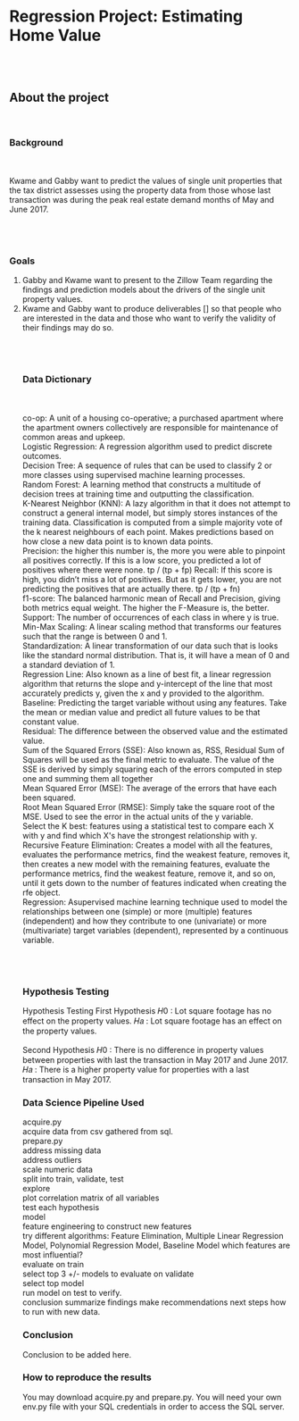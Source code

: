 <h1 style= 'font: chalkduster'> Regression Project: Estimating Home Value </h1><br><br>



<h2> About the project</h2><br>
<h3>Background</h3><br><br>
Kwame and Gabby want to predict the values of single unit properties that the tax district assesses using the property data from those whose last transaction was during the peak real estate demand months of May and June 2017. <br><br><br><br>
<h3>Goals</h3>
<ol>
<li>Gabby and Kwame want to present to the Zillow Team regarding the findings and prediction models about the drivers of the single unit property values.</li>
<li> Kwame and Gabby want to produce deliverables [] so that people who are interested in the data and those who want to verify the validity of their findings may do so.</li><br><br><br>
<h3> Data Dictionary</h3><br><br>
co-op: A unit of a housing co-operative; a purchased apartment where the apartment owners collectively are responsible for maintenance of common areas and upkeep.<br>
Logistic Regression: A regression algorithm used to predict discrete outcomes.<br>
Decision Tree: A sequence of rules that can be used to classify 2 or more classes using supervised machine learning processes.<br>
Random Forest: A learning method that constructs a multitude of decision trees at training time and outputting the classification.<br>
K-Nearest Neighbor (KNN): A lazy algorithm in that it does not attempt to construct a general internal model, but simply stores instances of the training data. Classification is computed from a simple majority vote of the k nearest neighbours of each point. Makes predictions based on how close a new data point is to known data points.<br>
Precision: the higher this number is, the more you were able to pinpoint all positives correctly. If this is a low score, you predicted a lot of positives where there were none. tp / (tp + fp)
Recall: If this score is high, you didn’t miss a lot of positives. But as it gets lower, you are not predicting the positives that are actually there. tp / (tp + fn) <br>
f1-score: The balanced harmonic mean of Recall and Precision, giving both metrics equal weight. The higher the F-Measure is, the better. <br>
Support: The number of occurrences of each class in where y is true. <br>
Min-Max Scaling: A linear scaling method that transforms our features such that the range is between 0 and 1.<br>
Standardization: A linear transformation of our data such that is looks like the standard normal distribution. That is, it will have a mean of 0 and a standard deviation of 1.<br>
Regression Line: Also known as a line of best fit, a linear regression algorithm that returns the slope and y-intercept of the line that most accurately predicts y, given the x and y provided to the algorithm. <br>
Baseline: Predicting the target variable without using any features. Take the mean or median value and predict all future values to be that constant value.<br>
Residual: The difference between the observed value and the estimated value.<br>
Sum of the Squared Errors (SSE): Also known as, RSS, Residual Sum of Squares will be used as the final metric to evaluate. The value of the SSE is derived by simply squaring each of the errors computed in step one and summing them all together<br>
Mean Squared Error (MSE): The average of the errors that have each been squared.<br>
Root Mean Squared Error (RMSE): Simply take the square root of the MSE. Used to see the error in the actual units of the y variable.<br>
Select the K best: features using a statistical test to compare each X with y and find which X's have the strongest relationship with y.<br>
Recursive Feature Elimination: Creates a model with all the features, evaluates the performance metrics, find the weakest feature, removes it, then creates a new model with the remaining features, evaluate the performance metrics, find the weakest feature, remove it, and so on, until it gets down to the number of features indicated when creating the rfe object.<br>
Regression: Asupervised machine learning technique used to model the relationships between one (simple) or more (multiple) features (independent) and how they contribute to one (univariate) or more (multivariate) target variables (dependent), represented by a continuous variable. <br>
<br><br><br>


<h3>Hypothesis Testing </h3>
Hypothesis Testing
First Hypothesis 𝐻0 : Lot square footage has no effect on the property values.
𝐻𝑎 : Lot square footage has an effect on the property values.<br><br>
Second Hypothesis
𝐻0 : There is no difference in property values between properties with last the transaction in May 2017 and June 2017.
𝐻𝑎 : There is a higher property value for properties with a last transaction in May 2017. 



<h3>Data Science Pipeline Used</h3>
acquire.py <br>
acquire data from csv gathered from sql. <br>
prepare.py <br>
address missing data <br>
address outliers <br>
scale numeric data <br>
split into train, validate, test <br>
explore <br>
plot correlation matrix of all variables<br>
test each hypothesis<br>
model<br>
feature engineering to construct new features <br>
try different algorithms: Feature Elimination, Multiple Linear Regression Model, Polynomial Regression Model, Baseline Model
which features are most influential?<br>
evaluate on train<br>
select top 3 +/- models to evaluate on validate<br>
select top model<br>
run model on test to verify.<br>
conclusion
summarize findings
make recommendations
next steps
how to run with new data.


<h3>Conclusion</h3>
Conclusion to be added here.



<h3>How to reproduce the results</h3>
You may download acquire.py and prepare.py. You will need your own env.py file with your SQL credentials in order to access the SQL server.
